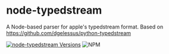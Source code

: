 # node-typedstream

A Node-based parser for apple's typedstream format. Based on https://github.com/dgelessus/python-typedstream

[![node-typedstream Versions](https://badges.openbase.com/js/versions/node-typedstream.svg?token=eyQ1g+wDwDcMsTong1UarVvVKbc2XapaAcSvieObJ8g=)](https://openbase.com/js/node-typedstream?utm_source=embedded&amp;utm_medium=badge&amp;utm_campaign=rate-badge)
![NPM](https://img.shields.io/npm/l/node-typedstream)
